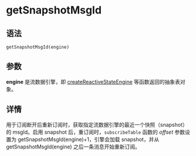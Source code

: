 # getSnapshotMsgId

## 语法

`getSnapshotMsgId(engine)`

## 参数

**engine** 是流数据引擎，即 [createReactiveStateEngine](../c/createReactiveStateEngine.html) 等函数返回的抽象表对象。

## 详情

用于订阅断开后重新订阅时，获取指定流数据引擎的最近一个快照（snapshot）的 msgId。启用 snapshot
后，重订阅时，`subscribeTable` 函数的 *offset* 参数设置为
getSnapshotMsgId(engine)+1，引擎会加载 snapshot，并从 getSnapshotMsgId(engine)
之后一条消息开始重新订阅。

